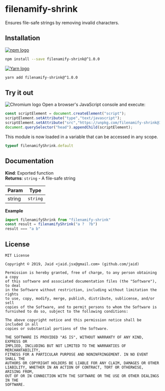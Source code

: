 # filenamify-shrink


Ensures file-safe strings by removing invalid characters.

## Installation
<a href='https://npmjs.com/package/filenamify-shrink'><img alt='npm logo' src='https://github.com/Jaid/action-readme/raw/master/images/base-assets/npm.png'/></a>
```bash
npm install --save filenamify-shrink@^1.0.0
```
<a href='https://yarnpkg.com/package/filenamify-shrink'><img alt='Yarn logo' src='https://github.com/Jaid/action-readme/raw/master/images/base-assets/yarn.png'/></a>
```bash
yarn add filenamify-shrink@^1.0.0
```


## Try it out
<img alt='Chromium logo' src='https://github.com/Jaid/action-readme/raw/master/images/base-assets/browser.png'/>
Open a browser's JavaScript console and execute:

```javascript
const scriptElement = document.createElement("script");
scriptElement.setAttribute("type","text/javascript");
scriptElement.setAttribute("src","https://unpkg.com/filenamify-shrink@1.0.0");
document.querySelector("head").appendChild(scriptElement);
```

This module is now loaded in a variable that can be accessed in any scope.

```javascript
typeof filenamifyShrink.default
```

## Documentation
**Kind**: Exported function  
**Returns**: <code>string</code> - A file-safe string  

| Param | Type |
| --- | --- |
| string | <code>string</code> | 

**Example**  
```javascript
import filenamifyShrink from "filenamify-shrink"
const result = filenamifyShrink("a ?  ?b")
result === "a b"
```


## License
```text
MIT License

Copyright © 2019, Jaid <jaid.jsx@gmail.com> (github.com/jaid)

Permission is hereby granted, free of charge, to any person obtaining a copy
of this software and associated documentation files (the "Software"), to deal
in the Software without restriction, including without limitation the rights
to use, copy, modify, merge, publish, distribute, sublicense, and/or sell
copies of the Software, and to permit persons to whom the Software is
furnished to do so, subject to the following conditions:

The above copyright notice and this permission notice shall be included in all
copies or substantial portions of the Software.

THE SOFTWARE IS PROVIDED "AS IS", WITHOUT WARRANTY OF ANY KIND, EXPRESS OR
IMPLIED, INCLUDING BUT NOT LIMITED TO THE WARRANTIES OF MERCHANTABILITY,
FITNESS FOR A PARTICULAR PURPOSE AND NONINFRINGEMENT. IN NO EVENT SHALL THE
AUTHORS OR COPYRIGHT HOLDERS BE LIABLE FOR ANY CLAIM, DAMAGES OR OTHER
LIABILITY, WHETHER IN AN ACTION OF CONTRACT, TORT OR OTHERWISE, ARISING FROM,
OUT OF OR IN CONNECTION WITH THE SOFTWARE OR THE USE OR OTHER DEALINGS IN THE
SOFTWARE.
```
